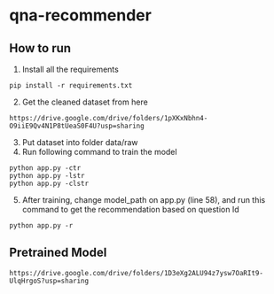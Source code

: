 # qna-recommender

## How to run
1. Install all the requirements
```
pip install -r requirements.txt
```
2. Get the cleaned dataset from here
```
https://drive.google.com/drive/folders/1pXKxNbhn4-O9iiE9Qv4N1P8tUeaS0F4U?usp=sharing
```
3. Put dataset into folder data/raw
4. Run following command to train the model
```
python app.py -ctr
python app.py -lstr
python app.py -clstr
```
5. After training, change model_path on app.py (line 58), and run this command to get the recommendation based on question Id
```
python app.py -r
```

## Pretrained Model
```
https://drive.google.com/drive/folders/1D3eXg2ALU94z7ysw7OaRIt9-UlqHrgoS?usp=sharing
```